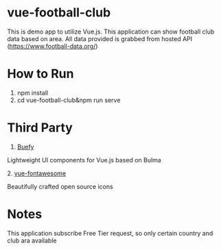 # vue-football-club
This is demo app to utilize Vue.js.
This application can show football club data based on area.
All data provided is grabbed from hosted API (https://www.football-data.org/)

# How to Run
1. npm install
2. cd vue-football-club&npm run serve

# Third Party
1. <a href="https://buefy.org/"> Buefy</a>
<p>
Lightweight UI components for Vue.js based on Bulma
</p>
2. <a href="https://www.npmjs.com/package/@fortawesome/vue-fontawesome"> vue-fontawesome </a>
<p> Beautifully crafted open source icons </p>

# Notes
This application subscribe Free Tier request, so only certain country and club ara available
